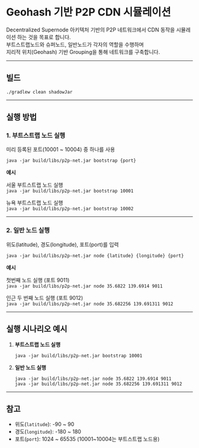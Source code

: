 # Geohash 기반 P2P CDN 시뮬레이션

Decentralized Supernode 아키텍처 기반의 P2P 네트워크에서 CDN 동작을 시뮬레이션 하는 것을 목표로 합니다.   
부트스트랩노드와 슈퍼노드, 일반노드가 각자의 역할을 수행하며  
지리적 위치(Geohash) 기반 Grouping을 통해 네트워크를 구축합니다.

---

## 빌드

`./gradlew clean shadowJar`

---

## 실행 방법

### 1. 부트스트랩 노드 실행

미리 등록된 포트(10001 ~ 10004) 중 하나를 사용

`java -jar build/libs/p2p-net.jar bootstrap {port}`

**예시**

서울 부트스트랩 노드 실행<br>
`java -jar build/libs/p2p-net.jar bootstrap 10001`

뉴욕 부트스트랩 노드 실행<br>
`java -jar build/libs/p2p-net.jar bootstrap 10002`

---

### 2. 일반 노드 실행

위도(latitude), 경도(longitude), 포트(port)를 입력

`java -jar build/libs/p2p-net.jar node {latitude} {longitude} {port}`

**예시**

첫번째 노드 실행 (포트 9011)<br>
`java -jar build/libs/p2p-net.jar node 35.6822 139.6914 9011`

인근 두 번째 노드 실행 (포트 9012)<br>
`java -jar build/libs/p2p-net.jar node 35.682256 139.691311 9012`

---

## 실행 시나리오 예시

1. **부트스트랩 노드 실행**
    ```
    java -jar build/libs/p2p-net.jar bootstrap 10001
    ```

2. **일반 노드 실행**
    ```
    java -jar build/libs/p2p-net.jar node 35.6822 139.6914 9011
    java -jar build/libs/p2p-net.jar node 35.682256 139.691311 9012
    ```

---

## 참고

- 위도(`latitude`): -90 ~ 90  
- 경도(`longitude`): -180 ~ 180  
- 포트(`port`): 1024 ~ 65535 (10001~10004는 부트스트랩 노드용)
